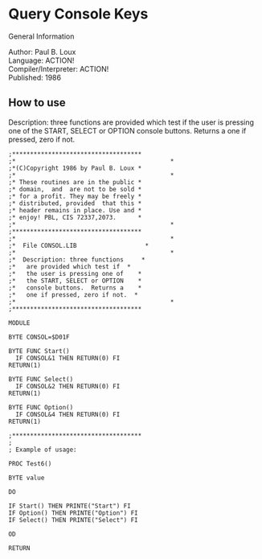 # Query Console Keys  
  
General Information  
  
Author: 	Paul B. Loux   
Language: 	ACTION!   
Compiler/Interpreter: 	ACTION!   
Published: 	1986   
  
## How to use  
  
Description: three functions are provided which test if the user is pressing one of the START, SELECT or OPTION console buttons. Returns a one if pressed, zero if not.  
  
```
;************************************
;*											 *
;*(C)Copyright 1986 by Paul B. Loux *
;*											 *
;* These routines are in the public *
;* domain,  and  are not to be sold *
;* for a profit. They may be freely *
;* distributed, provided  that this *
;* header remains in place. Use and *
;* enjoy! PBL, CIS 72337,2073.		*
;*											 *
;************************************
;*											 *
;*  File CONSOL.LIB					  *
;*											 *
;*  Description: three functions	 *
;*	 are provided which test if	 *
;*	 the user is pressing one of	*
;*	 the START, SELECT or OPTION	*
;*	 console buttons.  Returns a	*
;*	 one if pressed, zero if not.  *
;*											 *
;************************************

MODULE

BYTE CONSOL=$D01F

BYTE FUNC Start()
  IF CONSOL&1 THEN RETURN(0) FI
RETURN(1)

BYTE FUNC Select()
  IF CONSOL&2 THEN RETURN(0) FI
RETURN(1)
 
BYTE FUNC Option()
  IF CONSOL&4 THEN RETURN(0) FI
RETURN(1)

;************************************
;
; Example of usage: 

PROC Test6()

BYTE value

DO

IF Start() THEN PRINTE("Start") FI
IF Option() THEN PRINTE("Option") FI
IF Select() THEN PRINTE("Select") FI

OD

RETURN
```
